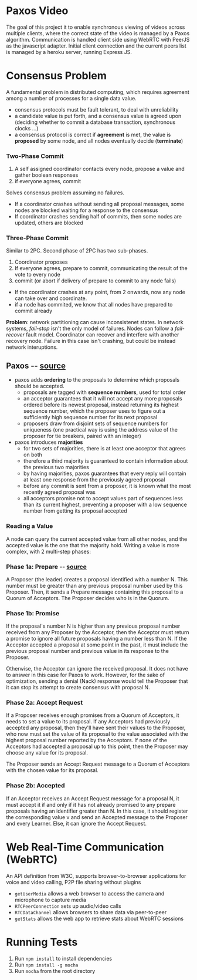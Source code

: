 # Paxos Video
The goal of this project it to enable synchronous viewing of videos across multiple clients, where the correct state of the video is managed by a Paxos algorithm. Communication is handled client side using WebRTC with PeerJS as the javascript adapter. Initial client connection and the current peers list is managed by a heroku server, running Express JS.

# Consensus Problem
A fundamental problem in distributed computing, which requires agreement among a number of processes for a single data value.
- consensus protocols must be fault tolerant, to deal with unreliability
- a candidate value is put forth, and a consensus value is agreed upon (deciding whether to commit a database transaction, synchronous clocks ...)
- a consensus protocol is correct if **agreement** is met, the value is **proposed** by some node, and all nodes eventually decide (**terminate**)

### Two-Phase Commit
1. A self assigned coordinator contacts every node, propose a value and gather boolean responses
2. if everyone agrees, commit

Solves consensus problem assuming no failures. 
- If a coordinator crashes without sending all proposal messages, some nodes are blocked waiting for a response to the consensus
- If coordinator crashes sending half of commits, then some nodes are updated, others are blocked

### Three-Phase Commit
Similar to 2PC. Second phase of 2PC has two sub-phases. 
1. Coordinator proposes
2. If everyone agrees, prepare to commit, communicating the result of the vote to every node
3. commit (or abort if delivery of prepare to commit to any node fails)

- If the coordinator crashes at any point, from 2 onwards, now any node can take over and coordinate.
- if a node has commited, we know that all nodes have prepared to commit already

**Problem**: network partitioning can cause inconsistenet states. In network systems, *fail-stop* isn't the only model of failures. Nodes can follow a *fail-recover* fault model. Coordinator can recover and interfere with another recovery node. Failure in this case isn't crashing, but could be instead network interuptions.

## Paxos -- [source](http://the-paper-trail.org/blog/consensus-protocols-paxos/)
- paxos adds **ordering** to the proposals to determine which proposals should be accepted. 
  - proposals are tagged with **sequence numbers**, used for total order
  - an acceptor guarantees that it will not accept any more proposals ordered before its newest proposal, instead returning its highest sequence number, which the proposer uses to figure out a sufficiently high sequence number for its next proposal
  - proposers draw from disjoint sets of sequence numbers for uniqueness (one practical way is using the address value of the proposer for tie breakers, paired with an integer)
- paxos introduces **majorities**
  - for two sets of majorities, there is at least one acceptor that agrees on both
  - therefore a third majority is guaranteed to contain information about the previous two majorities
  - by having majorities, paxos guarantees that every reply will contain at least one response from the previously agreed proposal
  - before any commit is sent from a proposer, it is known what the most recently agreed proposal was
  - all acceptors promise not to accept values part of sequences less than its current highest, preventing a proposer with a low sequence number from getting its proposal accepted 

### Reading a Value
A node can query the current accepted value from all other nodes, and the accepted value is the one that the majority hold. Writing a value is more complex, with 2 multi-step phases:

### Phase 1a: Prepare -- [source](https://en.wikipedia.org/wiki/Paxos_(computer_science)#Basic_Paxos)
A Proposer (the leader) creates a proposal identified with a number N. This number must be greater than any previous proposal number used by this Proposer. Then, it sends a Prepare message containing this proposal to a Quorum of Acceptors. The Proposer decides who is in the Quorum.

### Phase 1b: Promise
If the proposal's number N is higher than any previous proposal number received from any Proposer by the Acceptor, then the Acceptor must return a promise to ignore all future proposals having a number less than N. If the Acceptor accepted a proposal at some point in the past, it must include the previous proposal number and previous value in its response to the Proposer.

Otherwise, the Acceptor can ignore the received proposal. It does not have to answer in this case for Paxos to work. However, for the sake of optimization, sending a denial (Nack) response would tell the Proposer that it can stop its attempt to create consensus with proposal N.

### Phase 2a: Accept Request
If a Proposer receives enough promises from a Quorum of Acceptors, it needs to set a value to its proposal. If any Acceptors had previously accepted any proposal, then they'll have sent their values to the Proposer, who now must set the value of its proposal to the value associated with the highest proposal number reported by the Acceptors. If none of the Acceptors had accepted a proposal up to this point, then the Proposer may choose any value for its proposal.

The Proposer sends an Accept Request message to a Quorum of Acceptors with the chosen value for its proposal.

### Phase 2b: Accepted
If an Acceptor receives an Accept Request message for a proposal N, it must accept it if and only if it has not already promised to any prepare proposals having an identifier greater than N. In this case, it should register the corresponding value v and send an Accepted message to the Proposer and every Learner. Else, it can ignore the Accept Request.

# Web Real-Time Communication (WebRTC)
An API definition from W3C, supports browser-to-browser applications for voice and video calling, P2P file sharing without plugins
- `getUserMedia` allows a web browser to access the camera and microphone to capture media
- `RTCPeerConnection` sets up audio/video calls
- `RTCDataChannel` allows browsers to share data via peer-to-peer
- `getStats` allows the web app to retrieve stats about WebRTC sessions

# Running Tests

1. Run `npm install` to install dependencies
2. Run `npm install -g mocha`
3. Run `mocha` from the root directory
